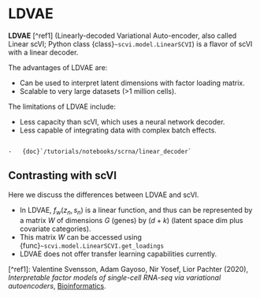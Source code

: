# LDVAE

**LDVAE** \[^ref1\] (Linearly-decoded Variational Auto-encoder, also called Linear scVI; Python class {class}`~scvi.model.LinearSCVI`)
is a flavor of scVI with a linear decoder.

The advantages of LDVAE are:

- Can be used to interpret latent dimensions with factor loading matrix.
- Scalable to very large datasets (>1 million cells).

The limitations of LDVAE include:

- Less capacity than scVI, which uses a neural network decoder.
- Less capable of integrating data with complex batch effects.

```{topic} Tutorials:

-   {doc}`/tutorials/notebooks/scrna/linear_decoder`
```

## Contrasting with scVI

Here we discuss the differences between LDVAE and scVI.

- In LDVAE, $f_w(z_n, s_n)$ is a linear function, and thus can be represented by a matrix $W$ of dimensions $G$ (genes) by $(d + k)$ (latent space dim plus covariate categories).
- This matrix $W$ can be accessed using {func}`~scvi.model.LinearSCVI.get_loadings`
- LDVAE does not offer transfer learning capabilities currently.

\[^ref1\]:
Valentine Svensson, Adam Gayoso, Nir Yosef, Lior Pachter (2020),
_Interpretable factor models of single-cell RNA-seq via variational autoencoders_,
[Bioinformatics](https://academic.oup.com/bioinformatics/article/36/11/3418/5807606).
